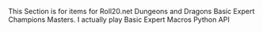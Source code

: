 This Section is for items for Roll20.net
Dungeons and Dragons Basic Expert Champions Masters.
I actually play Basic Expert
Macros
Python
API
